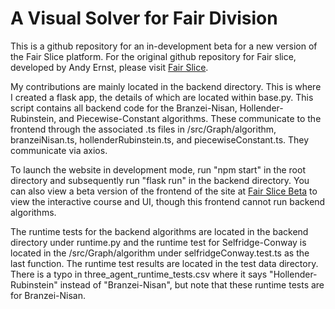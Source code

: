 # A Visual Solver for Fair Division

This is a github repository for an in-development beta for a new version of the Fair Slice platform. For the original github repository for Fair slice, developed by Andy Ernst, please visit [Fair Slice](https://github.com/AndyCErnst/cake/).

My contributions are mainly located in the backend directory. This is where I created a flask app, the details of which are located within base.py. This script contains all backend code for the Branzei-Nisan, Hollender-Rubinstein, and Piecewise-Constant algorithms. These communicate to the frontend through the associated .ts files in /src/Graph/algorithm, branzeiNisan.ts, hollenderRubinstein.ts, and piecewiseConstant.ts. They communicate via axios.

To launch the website in development mode, run "npm start" in the root directory and subsequently run "flask run" in the backend directory. You can also view a beta version of the frontend of the site at [Fair Slice Beta](https://fairslicebeta.netlify.app) to view the interactive course and UI, though this frontend cannot run backend algorithms.

The runtime tests for the backend algorithms are located in the backend directory under runtime.py and the runtime test for Selfridge-Conway is located in the /src/Graph/algorithm under selfridgeConway.test.ts as the last function. The runtime test results are located in the test data directory. There is a typo in three_agent_runtime_tests.csv where it says "Hollender-Rubinstein" instead of "Branzei-Nisan", but note that these runtime tests are for Branzei-Nisan.

 
